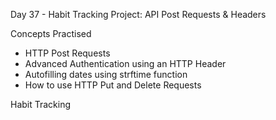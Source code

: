 Day 37 - Habit Tracking Project: API Post Requests & Headers

Concepts Practised

- HTTP Post Requests
- Advanced Authentication using an HTTP Header
- Autofilling dates using strftime function
- How to use HTTP Put and Delete Requests

Habit Tracking
